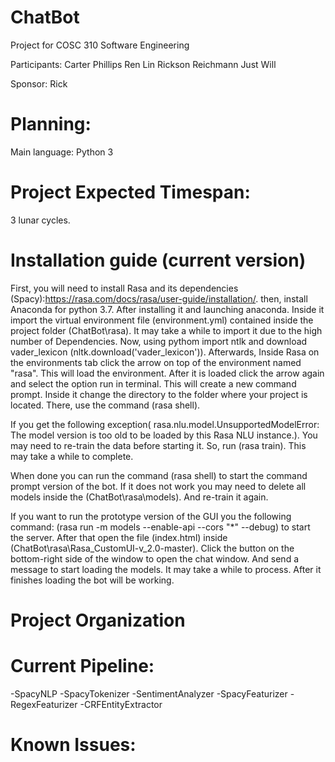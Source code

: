 # ChatBot
Project for COSC 310 Software Engineering

Participants:
Carter Phillips
Ren Lin
Rickson Reichmann
Just Will

Sponsor: Rick

# Planning:
Main language: Python 3

# Project Expected Timespan:
3 lunar cycles.




# Installation guide (current version)

First, you will need to install Rasa and its dependencies (Spacy):https://rasa.com/docs/rasa/user-guide/installation/. then, install Anaconda for python 3.7. After installing it and launching anaconda. Inside it import the virtual environment file (environment.yml) contained inside the project folder (ChatBot\rasa). It may take a while to import it due to the high number of Dependencies.
Now, using pythom import ntlk and download vader_lexicon (nltk.download('vader_lexicon')).
Afterwards, Inside Rasa on the environments tab click the arrow on top of the environment named "rasa". This will load the environment. After it is loaded click the arrow again and select the option run in terminal. This will create a new command prompt. Inside it change the directory to the folder where your project is located. There, use the command (rasa shell).

If you get the following exception( rasa.nlu.model.UnsupportedModelError: The model version is too old to be loaded by this Rasa NLU instance.). You may need to re-train the data before starting it. So, run (rasa train). This may take a while to complete.

When done you can run the command (rasa shell) to start the command prompt version of the bot. If it does not work you may need to delete all models inside the (ChatBot\rasa\models). And re-train it again.

If you want to run the prototype version of the GUI you the following command: (rasa run -m models --enable-api --cors "*" --debug) to start the server. After that open the file (index.html) inside (ChatBot\rasa\Rasa_CustomUI-v_2.0-master\).
Click the button on the bottom-right side of the window to open the chat window. And send a message to start loading the models. It may take a while to process. After it finishes loading the bot will be working.

# Project Organization



# Current Pipeline:
-SpacyNLP
-SpacyTokenizer
-SentimentAnalyzer
-SpacyFeaturizer
-RegexFeaturizer
-CRFEntityExtractor

# Known Issues:
